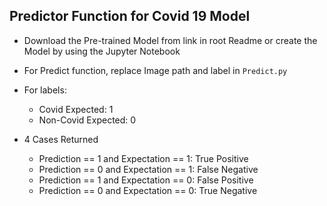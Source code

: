 ## Predictor Function for Covid 19 Model

* Download the Pre-trained Model from link in root Readme or create the Model by using the Jupyter Notebook

* For Predict function, replace Image path and label in `Predict.py`

* For labels:
	* Covid Expected: 1
	* Non-Covid Expected: 0

* 4 Cases Returned
	* Prediction == 1 and Expectation == 1: True Positive
	* Prediction == 0 and Expectation == 1: False Negative
	* Prediction == 1 and Expectation == 0: False Positive
	* Prediction == 0 and Expectation == 0: True Negative